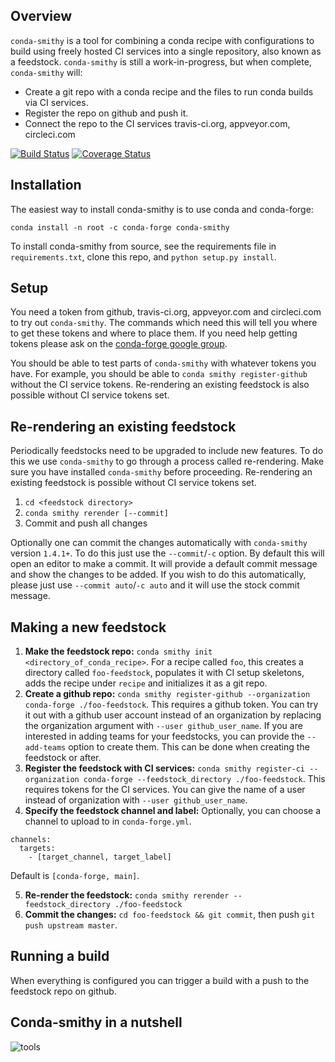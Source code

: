Overview
--------

`conda-smithy` is a tool for combining a conda recipe with configurations to build using freely hosted CI services into a single repository, also known as a feedstock.
`conda-smithy` is still a work-in-progress, but when complete, `conda-smithy` will:

+ Create a git repo with a conda recipe and the files to run conda builds via CI
  services.
+ Register the repo on github and push it.
+ Connect the repo to the CI services travis-ci.org, appveyor.com, circleci.com

[![Build Status](https://travis-ci.org/conda-forge/conda-smithy.svg)](https://travis-ci.org/conda-forge/conda-smithy)
[![Coverage Status](https://coveralls.io/repos/github/conda-forge/conda-smithy/badge.svg?branch=master)](https://coveralls.io/github/conda-forge/conda-smithy?branch=master)

Installation
------------

The easiest way to install conda-smithy is to use conda and conda-forge:

```
conda install -n root -c conda-forge conda-smithy
```

To install conda-smithy from source, see the requirements file in `requirements.txt`, clone this
repo, and `python setup.py install`.

Setup
-----

You need a token from github, travis-ci.org, appveyor.com and circleci.com to try out
`conda-smithy`. The commands which need this will tell you where to get these tokens and where to
place them. If you need help getting tokens please ask on the
[conda-forge google group](https://groups.google.com/forum/?hl=en#!forum/conda-forge).

You should be able to test parts of `conda-smithy` with whatever tokens you have.
For example, you should be able to `conda smithy register-github` without the CI service tokens.
Re-rendering an existing feedstock is also possible without CI service tokens set.

Re-rendering an existing feedstock
----------------------------------

Periodically feedstocks need to be upgraded to include new features. To do
this we use `conda-smithy` to go through a process called re-rendering.
Make sure you have installed `conda-smithy` before proceeding.
Re-rendering an existing feedstock is possible without CI service tokens set.

1. `cd <feedstock directory>`
2. `conda smithy rerender [--commit]`
3. Commit and push all changes

Optionally one can commit the changes automatically with `conda-smithy` version `1.4.1+`.
To do this just use the `--commit`/`-c` option. By default this will open an editor to make a commit.
It will provide a default commit message and show the changes to be added. If you wish to do this
automatically, please just use `--commit auto`/`-c auto` and it will use the stock commit message.

Making a new feedstock
----------------------

1. **Make the feedstock repo:** `conda smithy init
<directory_of_conda_recipe>`.     For a recipe called `foo`, this creates a
directory called `foo-feedstock`, populates it with CI setup skeletons, adds the recipe under
`recipe` and initializes it as a git repo.
2. **Create a github repo:** `conda smithy register-github --organization conda-forge ./foo-feedstock`.
This requires a github token. You can try it out with a github user account
instead of an organization by replacing the organization argument with
`--user github_user_name`. If you are interested in adding teams for your feedstocks,
you can provide the `--add-teams` option to create them. This can be done when creating
the feedstock or after.
3. **Register the feedstock with CI services:**
`conda smithy register-ci --organization conda-forge --feedstock_directory ./foo-feedstock`.
This requires tokens for the CI services. You can give the name of a user instead
of organization with `--user github_user_name`.
4. **Specify the feedstock channel and label:**
Optionally, you can choose a channel to upload to in `conda-forge.yml`.
  ```
  channels:
    targets:
      - [target_channel, target_label]
  ```
  Default is `[conda-forge, main]`.
  
5. **Re-render the feedstock:** ``conda smithy rerender --feedstock_directory ./foo-feedstock``
6. **Commit the changes:** ``cd foo-feedstock && git commit``, then push ``git push upstream master``.

Running a build
---------------

When everything is configured you can trigger a build with a push to the feedstock repo on github.


Conda-smithy in a nutshell
--------------------------

![tools](http://imgs.xkcd.com/comics/tools.png)
